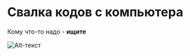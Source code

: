# Свалка кодов с компьютера 
Кому что-то надо - __ищите__







![Alt-текст](https://i.pinimg.com/564x/ea/20/34/ea2034795b5df7d154d6bf7268b574e6.jpg "Ищите")
